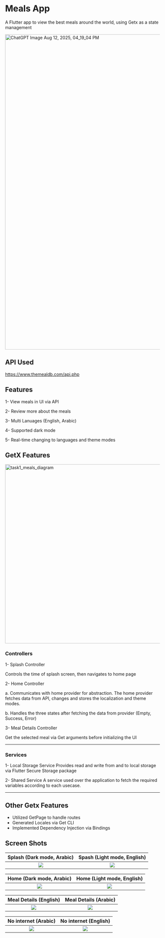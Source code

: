 


# Meals App

A Flutter app to view the best meals around the world, using Getx as a state management 

<img width="1536" height="1024" alt="ChatGPT Image Aug 12, 2025, 04_19_04 PM" src="https://github.com/user-attachments/assets/8b7bc7a2-49d0-41ee-bf57-85d689dc6279" />

## API Used

https://www.themealdb.com/api.php


## Features

1- View meals in UI via API

2- Review more about the meals

3- Multi Lanuages (English, Arabic)

4- Supported dark mode

5- Real-time changing to languages and theme modes


## GetX Features

<img width="886" height="582" alt="task1_meals_diagram" src="https://github.com/user-attachments/assets/a6086ce5-ae2e-4340-9070-a8a63a711306" />

### Controllers

1- Splash Controller

Controls the time of splash screen, then navigates to home page


2- Home Controller

 a. Communicates with home provider for abstraction. The home provider fetches data from API, changes and stores the localization and theme modes. 

 b. Handles the three states after fetching the data from provider (Empty, Success, Error)


3- Meal Details Controller

Get the selected meal via Get arguments before initializing the UI

---

### Services

1- Local Storage Service
Provides read and write from and to local storage via Flutter Secure Storage package


2- Shared Service
A service used over the application to fetch the required variables according to each usecase.

---

## Other Getx Features

- Utilized GetPage to handle routes
- Generated Locales via Get CLI
- Implemented Dependency Injection via Bindings



## Screen Shots
Splash (Dark mode, Arabic)          |  Spash (Light mode, English)
:-------------------------:|:-------------------------:
![](https://github.com/user-attachments/assets/1975ab5e-c0c9-44dd-aa5a-4530e85c75cf) | ![](https://github.com/user-attachments/assets/11ed3b60-2a36-49a0-9a70-8937b8904087)

Home (Dark mode, Arabic)          |  Home (Light mode, English)
:-------------------------:|:-------------------------:
![](https://github.com/user-attachments/assets/40b40307-c18d-45a2-ac15-e6fd88b44eec) | ![](https://github.com/user-attachments/assets/7562a68f-859e-4d6a-8bbe-139cfa78da83)

Meal Details (English)          |  Meal Details (Arabic)
:-------------------------:|:-------------------------:
![](https://github.com/user-attachments/assets/7c597d5e-8a6a-4fc3-871f-276be1362ec4) | ![](https://github.com/user-attachments/assets/9f2f7150-a9a3-4043-a0aa-536dbd689cfe)

No internet (Arabic)       | No internet (English)   
:-------------------------:|:-------------------------:
![](https://github.com/user-attachments/assets/823ac79c-afdc-4fa4-8ae3-ddfde36b4769) | ![](https://github.com/user-attachments/assets/8d1d8c10-8597-4f91-bcd7-2d416fb0ee3e)

















